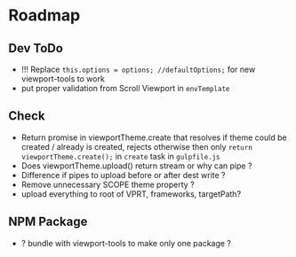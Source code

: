# Roadmap

## Dev ToDo

- !!! Replace `this.options = options; //defaultOptions;` for new viewport-tools to work
- put proper validation from Scroll Viewport in `envTemplate`

## Check

- Return promise in viewportTheme.create that resolves if theme could be created / already is created, rejects otherwise
  then only `return viewportTheme.create();` in `create` task in `gulpfile.js`
- Does viewportTheme.upload() return stream or why can pipe ?
- Difference if pipes to upload before or after dest write ?
- Remove unnecessary SCOPE theme property ?
- upload everything to root of VPRT, frameworks, targetPath?

## NPM Package

- ? bundle with viewport-tools to make only one package ?
